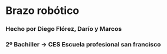 # Brazo robótico
### Hecho por Diego Flórez, Darío y Marcos
### 2º Bachiller -> CES Escuela profesional san francisco

